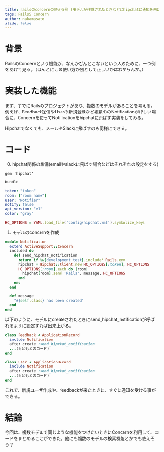 ```yaml
---
title: railsのconcernの使える例 (モデルが作成されたときなどにhipchatに通知を飛ばす)
tags: Rails5 Concern
author: nakamasato
slide: false
---
```

# 背景

RailsのConcernという機能が、なんかぴんとこないという人のために、一つ例をあげて見る。（ほんとにこの使い方が例として正しいかはわからんが。）


# 実装した機能

まず、すでにRailsのプロジェクトがあり、複数のモデルがあることを考える。例えば、Feedback送信やUserの新規登録など複数ののNotificationがほしい場合に、Concernを使ってNotificationをhipchatに飛ばす実装をしてみる。

Hipchatでなくても、メールやSlackに飛ばすのも同様にできる。

# コード

0. hipchat関係の準備(emailやslackに飛ばす場合などはそれぞれの設定をする)


```rb:Gemfile
gem 'hipchat'
```

```bash
bundle
```

```yaml:config/hipchat.yml
token: "token"
room: ["room name"]
user: "Notifier"
notify: false
api_version: "v1"
color: "gray"
```

```rb:config/initializers/hipchat.rb
HC_OPTIONS = YAML.load_file('config/hipchat.yml').symbolize_keys
```



1. モデルのconcernを作成

```rb:app/models/concerns/notification.rb
module Notification
  extend ActiveSupport::Concern
  included do
    def send_hipchat_notification
      return if %w[development test].include? Rails.env
      hipchat = HipChat::Client.new HC_OPTIONS[:token], HC_OPTIONS
      HC_OPTIONS[:room].each do |room|
        hipchat[room].send 'Rails', message, HC_OPTIONS
      end
    end
  end

  def message
    "#{self.class} has been created"
  end
end
```

以下のように、モデルにcreateされたときにsend_hipchat_notificationが呼ばれるように設定すれば出来上がる。

```app/models/feedback.rb
class Feedback < ApplicationRecord
  include Notification
  after_create :send_hipchat_notification
  ...(もともとのコード)
end
```

```app/models/user.rb
class User < ApplicationRecord
  include Notification
  after_create :send_hipchat_notification
  ...(もともとのコード)
end
```

これで、新規ユーザ作成や、feedbackが来たときに、すぐに通知を受ける事ができる。

# 結論

今回は、複数モデルで同じような機能をつけたいときにConcernを利用して、コードをまとめることができた。他にも複数のモデルの検索機能とかでも使えそう？


